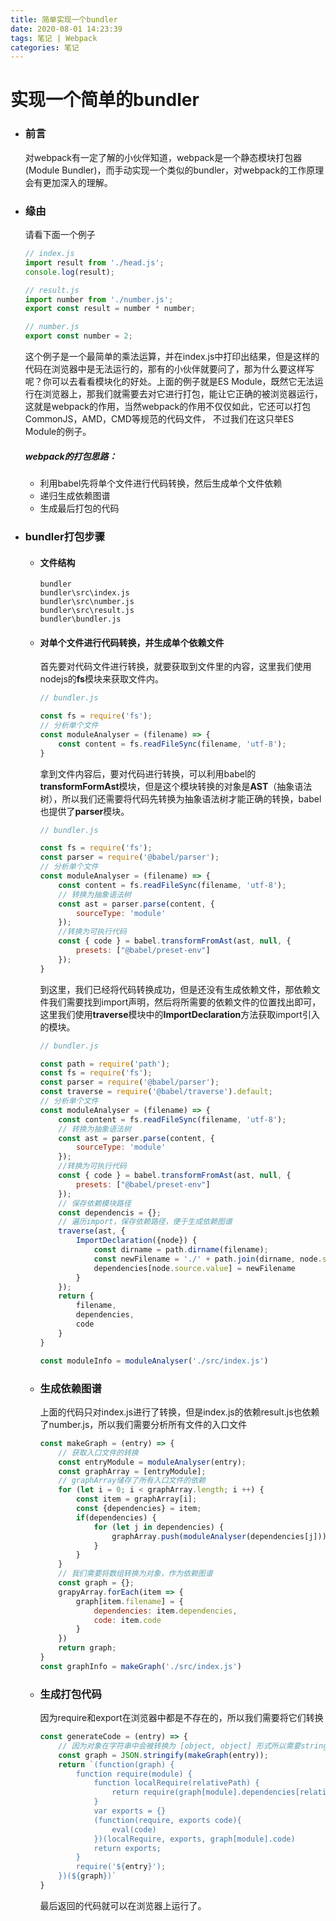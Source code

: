```yaml
---
title: 简单实现一个bundler
date: 2020-08-01 14:23:39
tags: 笔记 | Webpack
categories: 笔记
---
```


# 实现一个简单的bundler

- ### 前言

  对webpack有一定了解的小伙伴知道，webpack是一个静态模块打包器(Module Bundler)，而手动实现一个类似的bundler，对webpack的工作原理会有更加深入的理解。

- ### 缘由

  请看下面一个例子

  ```javascript
  // index.js
  import result from './head.js';
  console.log(result);
  
  // result.js
  import number from './number.js';
  export const result = number * number;
  
  // number.js
  export const number = 2;
  ```

  这个例子是一个最简单的乘法运算，并在index.js中打印出结果，但是这样的代码在浏览器中是无法运行的，那有的小伙伴就要问了，那为什么要这样写呢？你可以去看看模块化的好处。上面的例子就是ES Module，既然它无法运行在浏览器上，那我们就需要去对它进行打包，能让它正确的被浏览器运行，这就是webpack的作用，当然webpack的作用不仅仅如此，它还可以打包CommonJS，AMD，CMD等规范的代码文件， 不过我们在这只举ES Module的例子。

  ##### webpack的打包思路：

  - 利用babel先将单个文件进行代码转换，然后生成单个文件依赖
  - 递归生成依赖图谱
  - 生成最后打包的代码

- ### bundler打包步骤

  - #### 文件结构

    ```
    bundler
    bundler\src\index.js
    bundler\src\number.js
    bundler\src\result.js
    bundler\bundler.js
    ```

  - #### 对单个文件进行代码转换，并生成单个依赖文件

    首先要对代码文件进行转换，就要获取到文件里的内容，这里我们使用nodejs的**fs**模块来获取文件内。

    ```javascript
    // bundler.js
    
    const fs = require('fs');
    // 分析单个文件
    const moduleAnalyser = (filename) => {
        const content = fs.readFileSync(filename, 'utf-8');
    }
    ```

    拿到文件内容后，要对代码进行转换，可以利用babel的**transformFormAst**模块，但是这个模块转换的对象是**AST**（抽象语法树），所以我们还需要将代码先转换为抽象语法树才能正确的转换，babel也提供了**parser**模块。

    ```javascript
    // bundler.js
    
    const fs = require('fs');
    const parser = require('@babel/parser');
    // 分析单个文件
    const moduleAnalyser = (filename) => {
        const content = fs.readFileSync(filename, 'utf-8');
        // 转换为抽象语法树
        const ast = parser.parse(content, {
            sourceType: 'module'
        });
        //转换为可执行代码
        const { code } = babel.transformFromAst(ast, null, {
            presets: ["@babel/preset-env"]
        });
    }
    ```

    到这里，我们已经将代码转换成功，但是还没有生成依赖文件，那依赖文件我们需要找到import声明，然后将所需要的依赖文件的位置找出即可，这里我们使用**traverse**模块中的**ImportDeclaration**方法获取import引入的模块。

    ```javascript
    // bundler.js
    
    const path = require('path');
    const fs = require('fs');
    const parser = require('@babel/parser');
    const traverse = require('@babel/traverse').default;
    // 分析单个文件
    const moduleAnalyser = (filename) => {
        const content = fs.readFileSync(filename, 'utf-8');
        // 转换为抽象语法树
        const ast = parser.parse(content, {
            sourceType: 'module'
        });
        //转换为可执行代码
        const { code } = babel.transformFromAst(ast, null, {
            presets: ["@babel/preset-env"]
        });
        // 保存依赖模块路径
        const dependencis = {};
        // 遍历import，保存依赖路径，便于生成依赖图谱
        traverse(ast, {
            ImportDeclaration({node}) {
                const dirname = path.dirname(filename);
                const newFilename = './' + path.join(dirname, node.source.value);
                dependencies[node.source.value] = newFilename
            }
        });
        return {
            filename,
            dependencies,
            code
        }
    }
    
    const moduleInfo = moduleAnalyser('./src/index.js')
    ```

  - ### 生成依赖图谱

    上面的代码只对index.js进行了转换，但是index.js的依赖result.js也依赖了number.js，所以我们需要分析所有文件的入口文件

    ```javascript
    const makeGraph = (entry) => {
        // 获取入口文件的转换
        const entryModule = moduleAnalyser(entry);
        const graphArray = [entryModule];
        // graphArray储存了所有入口文件的依赖
        for (let i = 0; i < graphArray.length; i ++) {
            const item = graphArray[i];
            const {dependencies} = item;
            if(dependencies) {
                for (let j in dependencies) {
                    graphArray.push(moduleAnalyser(dependencies[j]));
                }
            }
        }
        // 我们需要将数组转换为对象，作为依赖图谱
        const graph = {};
        grapyArray.forEach(item => {
            graph[item.filename] = {
                dependencies: item.dependencies,
                code: item.code
            }
        })
        return graph;
    }
    const graphInfo = makeGraph('./src/index.js')
    ```

  - ### 生成打包代码

    因为require和export在浏览器中都是不存在的，所以我们需要将它们转换

    ```javascript
    const generateCode = (entry) => {
        // 因为对象在字符串中会被转换为 [object, object] 形式所以需要stringify
        const graph = JSON.stringify(makeGraph(entry));
        return `(function(graph) {
            function require(module) {
                function localRequire(relativePath) {
                    return require(graph[module].dependencies[relativePath])
                }
                var exports = {}
                (function(require, exports code){
                    eval(code)
                })(localRequire, exports, graph[module].code)
                return exports;
            }
            require('${entry}');
        })(${graph})`
    }
    ```

    最后返回的代码就可以在浏览器上运行了。